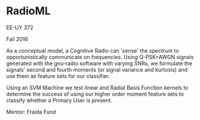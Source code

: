# RadioML

EE-UY 372

Fall 2016


As a conceptual model, a Cognitive Radio can 'sense' the spectrum to opportunistically communicate on frequencies. Using Q-PSK+AWGN signals generated with the gnu-radio software with varying SNRs, we formulate the signals' second and fourth moments (or signal variance and kurtosis) and use them as feature sets for our classifier.

Using an SVM Machine we test linear and Radial Basis Function kernels to determine the success of using our higher order moment feature sets to classify whether a Primary User is present.

Mentor: Fraida Fund
